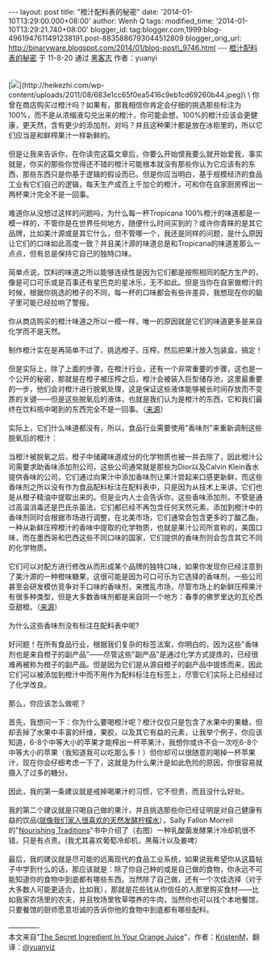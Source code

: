 --- layout: post title: "橙汁配料表的秘密" date:
'2014-01-10T13:29:00.000+08:00' author: Wenh Q tags: modified\_time:
'2014-01-10T13:29:21.740+08:00' blogger\_id:
tag:blogger.com,1999:blog-4961947611491238191.post-8835886793044512809
blogger\_orig\_url:
http://binaryware.blogspot.com/2014/01/blog-post\_9746.html ---
[橙汁配料表的秘密](http://item.feedsky.com/~feedsky/heikezhi/~8608072/548387037/6713895/1/item.html) 于
11-8-20 通过 [黑客志](http://heikezhi.com/) 作者：yuanyi\
\
\
[![](https://images-blogger-opensocial.googleusercontent.com/gadgets/proxy?url=http%3A%2F%2Fheikezhi.com%2Fwp-content%2Fuploads%2F2011%2F08%2F683e1cc65f0ea5416c9eb1cd69260b44.jpeg&container=blogger&gadget=a&rewriteMime=image%2F*)](http://heikezhi.com/wp-content/uploads/2011/08/683e1cc65f0ea5416c9eb1cd69260b44.jpeg)\
\
你曾在商店购买过橙汁吗？如果有，那我相信你肯定会仔细的挑选那些标注为100%，而不是从浓缩液勾兑出来的橙汁，你可能会想，100%的橙汁应该会更健康，更天然，含有更少的添加剂，对吗？并且这种果汁都是放在冰柜里的，所以它们应当是和鲜榨果汁一样新鲜的。\
\
但是让我来告诉你，在你读完这篇文章后，你要么开始恨我要么就开始爱我，事实就是，你买的那些你觉得还不错的橙汁可能根本就没有那些你认为它应该有的东西，那些东西只是你基于逻辑的假设而已，但是你应当明白，基于规模经济的食品工业有它们自己的逻辑，每天生产成百上千加仑的橙汁，可和你在自家厨房榨出一两杯果汁完全不是一回事。\
\
难道你从没想过这样的问题吗，为什么每一杯Tropicana
100%橙汁的味道都是一模一样的，不管你是在世界任何地方，随便什么时间买到的？或许你青睐的是其它品牌，比如美汁源或是其它什么，但不管哪一个，我还是同样的问题，是什么原因让它们的口味如此高度一致？并且美汁源的味道总是和Tropicana的味道差那么一点点，但有总是保持它自己的独特口味。\
\
简单点说，饮料的味道之所以能够连续性是因为它们都是按照相同的配方生产的，像是可口可乐或是百事还有星巴克的星冰乐，无不如此。但是当你在自家做橙汁的时候，根据你挑选的橙子的不同，每一杯的口味都会有些许差异，我想现在你的脑子里可能已经拉响了警报。\
\
你从商店购买的橙汁味道之所以一模一样，唯一的原因就是它们的味道更多是来自化学而不是天然。\
\
制作橙汁实在是再简单不过了，挑选橙子，压榨，然后把果汁放入包装盒，搞定！\
\
但是实际上，除了上面的步骤，在橙汁行业，还有一个非常重要的步骤，这也是一个公开的秘密，那就是在橙子被压榨之后，橙汁会被装入巨型储存池，这里最重要的一步，他们会对橙汁进行脱氧处理，这是保证这些液体能够被长时间存放而不变质的关键——但是这些脱氧后的液体，也就是我们认为是橙汁的东西，它和我们最终在饮料瓶中喝到的东西完全不是一回事。（[来源](http://christinescottcheng.wordpress.com/2010/05/19/tropicana-orange-juice-flavor-packs-and-food-industry-lies/)）
\
\
实际上，它们什么味道都没有，所以，食品行业需要使用"香味剂"来重新调制这些脱氧后的橙汁：\
\
当橙汁被脱氧之后，橙子中储藏味道成分的化学物质也被一并去除了，因此橙汁公司需要求助香味添加剂公司，这些公司通常就是那些为Dior以及Calvin
Klein香水提供香味的公司，它们通过向果汁中添加香味剂让果汁尝起来口感更新鲜，而这些香味剂之所以没有作为食品配料标注在配料表中，只是因为从技术上来讲，它们也是从橙子精油中提取出来的。但是业内人士会告诉你，这些香味添加剂，不管是通过高温消毒还是巴氏杀菌法，它们都已经不再包含任何天然元素，添加到橙汁中的香味剂同时会根据市场进行调整，在北美市场，它们通常会包含更多的丁酸乙酯，一种从新鲜压榨橙汁的香味中提取的化学物质，也就是果汁公司所宣称的，美国口味，而在墨西哥和巴西这些不同口味的国家，它们提供的香味剂则会包含其它不同的化学物质。\
\
它们可以对配方进行修改从而形成某个品牌的独特口味，如果你发现你已经注意到了美汁源的一种橙味糖果，这很可能是因为可口可乐为它选择的香味剂，一些公司甚至会研发模仿竞争对手口味的香味剂，来搅乱市场，尽管市场上的新鲜压榨果汁有很多种类型，但是大多数香味剂都是来自同一个地方：春季的佛罗里达的瓦伦西亚甜橙。（[来源](http://civileats.com/2009/05/06/freshly-squeezed-the-truth-about-orange-juice-in-boxes/)）
\
\
为什么这些香味剂没有标注在配料表中呢?\
\
好问题！在所有食品行业，根据我们复杂的标签法案，你明白的，因为这些"香味剂也是来自橙子的副产品"——尽管这些"副产品"是通过化学方式提炼的，已经很难再被称为橙子的副产品。但是因为它们是从源自橙子的副产品中提炼而来，因此它们可以被添加到橙汁中而不用作为配料标注在标签上，尽管它们实际上已经经过了化学改良。\
\
那么，你应该怎么做呢？\
\
首先，我想问一下：你为什么要喝橙汁呢？橙汁仅仅只是包含了水果中的果糖，但却丢掉了水果中丰富的纤维，果胶，以及其它有益的元素，让我举个例子，你应该知道，6-8个中等大小的苹果才能榨出一杯苹果汁，我想你或许不会一次吃6-8个中等大小的苹果（我知道我可以吃那么多！）但你却可以很随意的喝掉一杯苹果汁，现在你会仔细考虑一下了，这就是为什么果汁是如此危险的原因，你很容易就摄入了过多的糖分。\
\
因此，我的第一条建议就是戒掉喝果汁的习惯，它不但贵，而且没什么好处。\
\
我的第二个建议就是只喝自己做的果汁，并且挑选那些你已经证明是对自己健康有益的饮品([就像我们家人很喜欢的天然发酵柠檬水](http://www.foodrenegade.com/fresh-natural-healthy-lemonade/)），Sally
Fallon Morrell的"[Nourishing
Traditions](http://www.amazon.com/gp/product/0967089735/ref=as_li_ss_tl?ie=UTF8&tag=foodrene-20&linkCode=as2&camp=217145&creative=399369&creativeASIN=0967089735)"书中介绍了（右图）一种乳酸菌发酵果汁冷却机很不错，只是有点贵。(我尤其喜欢葡萄冷却机，黑莓汁以及姜啤）\
\
最后，我的建议就是尽可能的远离现代的食品工业系统，如果说我希望你从这篇帖子中学到什么的话，那应该就是：除了你自己种的或是自己做的食物，你永远不可能知道你的食物中到底都有哪些东西。当然除了自己做，还有一个次佳选择（对于大多数人可能更适合，比如我），那就是花些钱从你信任的人那里购买食材——比如我家农场里的农夫，并且牧场里牧草喂养的牛肉，当然你也可以找个本地餐馆，只要餐馆的厨师愿意坦诚的告诉你他的食物中到底都有哪些配料。\
\
————-\
 本文来自"[The Secret Ingredient In Your Orange
Juice](http://www.foodrenegade.com/secret-ingredient-your-orange-juice/)"，作者：[KristenM](http://www.foodrenegade.com/author/kristenm/)，翻译：[@yuanyiz](http://twitter.com/yuanyiz)
